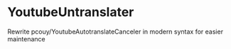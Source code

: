 # YoutubeUntranslater
Rewrite pcouy/YoutubeAutotranslateCanceler in modern syntax for easier maintenance
